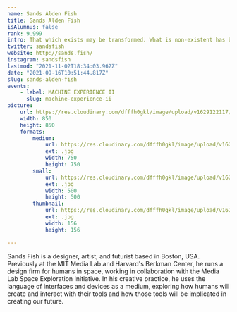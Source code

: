 ```yaml
---
name: Sands Alden Fish
title: Sands Alden Fish
isAlumnus: false
rank: 9.999
intro: That which exists may be transformed. What is non-existent has boundless uses. —Lao-Tse
twitter: sandsfish
website: http://sands.fish/
instagram: sandsfish
lastmod: "2021-11-02T18:34:03.962Z"
date: "2021-09-16T10:51:44.817Z"
slug: sands-alden-fish
events:
    - label: MACHINE EXPERIENCE II
      slug: machine-experience-ii
picture:
    url: https://res.cloudinary.com/dfffh0gkl/image/upload/v1629122117/sands_0bfb3a717e.jpg
    width: 850
    height: 850
    formats:
        medium:
            url: https://res.cloudinary.com/dfffh0gkl/image/upload/v1629122118/medium_sands_0bfb3a717e.jpg
            ext: .jpg
            width: 750
            height: 750
        small:
            url: https://res.cloudinary.com/dfffh0gkl/image/upload/v1629122119/small_sands_0bfb3a717e.jpg
            ext: .jpg
            width: 500
            height: 500
        thumbnail:
            url: https://res.cloudinary.com/dfffh0gkl/image/upload/v1629122118/thumbnail_sands_0bfb3a717e.jpg
            ext: .jpg
            width: 156
            height: 156

---
```

Sands Fish is a designer, artist, and futurist based in Boston, USA. Previously at the MIT Media Lab and Harvard's Berkman Center, he runs a design firm for humans in space, working in collaboration with the Media Lab Space Exploration Initiative. In his creative practice, he uses the language of interfaces and devices as a medium, exploring how humans will create and interact with their tools and how those tools will be implicated in creating our future.